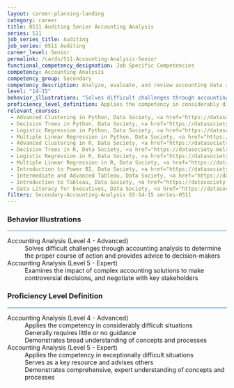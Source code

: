 ```yaml
---
layout: career-planning-landing
category: career
title: 0511 Auditing Senior Accounting Analysis
series: 511
job_series_title: Auditing
job_series: 0511 Auditing
career_level: Senior
permalink: /cards/511-Accounting-Analysis-Senior
functional_competency_designation: Job Specific Competencies
competency: Accounting Analysis
competency_group: Secondary
competency_description: Analyze, evaluate, and review accounting data and reports using business tools and applications, and performance metrics to provide recommendations.
level: "14-15"
behavior_illustrations: "Solves difficult challenges through accounting analysis to determine the proper course of action and provides advice to decision-makers ? Examines the impact of complex accounting solutions to make controversial decisions, and negotiate with key stakeholders?"
proficiency_level_definition: Applies the competency in considerably difficult situations ? Generally requires little or no guidance ? Demonstrates broad understanding of concepts and processes ? Applies the competency in exceptionally difficult situations ? Serves as a key resource and advises others ? Demonstrates comprehensive, expert understanding of concepts and processes
relevant_courses: 
 - Advanced Clustering in Python, Data Society, <a href="https://datasociety.meldr.ai/courses/DataScience/AdvancedClustering">https://datasociety.meldr.ai/courses/DataScience/AdvancedClustering</a>
 - Decision Trees in Python, Data Society, <a href="https://datasociety.meldr.ai/courses/DataScience/DecisionTrees">https://datasociety.meldr.ai/courses/DataScience/DecisionTrees</a>
 - Logistic Regression in Python, Data Society, <a href="https://datasociety.meldr.ai/courses/DataScience/LogisticRegression">https://datasociety.meldr.ai/courses/DataScience/LogisticRegression</a>
 - Multiple Linear Regression in Python, Data Society, <a href="https://datasociety.meldr.ai/courses/DataScience/MultipleRegression">https://datasociety.meldr.ai/courses/DataScience/MultipleRegression</a>
 - Advanced Clustering in R, Data Society, <a href="https://datasociety.meldr.ai/courses/DataScience-R/AdvancedClusteringInR">https://datasociety.meldr.ai/courses/DataScience-R/AdvancedClusteringInR</a>
 - Decision Trees in R, Data Society, <a href="https://datasociety.meldr.ai/courses/DataScience-R/DecisionTreesInR">https://datasociety.meldr.ai/courses/DataScience-R/DecisionTreesInR</a>
 - Logistic Regression in R, Data Society, <a href="https://datasociety.meldr.ai/courses/DataScience-R/LogisticRegressionInR">https://datasociety.meldr.ai/courses/DataScience-R/LogisticRegressionInR</a>
 - Multiple Linear Regression in R, Data Society, <a href="https://datasociety.meldr.ai/courses/DataScience-R/MultipleRegressionInR">https://datasociety.meldr.ai/courses/DataScience-R/MultipleRegressionInR</a>
 - Introduction to Power BI, Data Society, <a href="https://datasociety.meldr.ai/courses/DataSocietyPowerBI/IntroductionToPowerBI">https://datasociety.meldr.ai/courses/DataSocietyPowerBI/IntroductionToPowerBI</a>
 - Intermediate and Advanced Tableau, Data Society, <a href="https://datasociety.meldr.ai/courses/DataSocietyTableau/IntermediateAndAdvancedTableau">https://datasociety.meldr.ai/courses/DataSocietyTableau/IntermediateAndAdvancedTableau</a>
 - Introduction to Tableau, Data Society, <a href="https://datasociety.meldr.ai/courses/DataSocietyTableau/IntroductionToTableau">https://datasociety.meldr.ai/courses/DataSocietyTableau/IntroductionToTableau</a>
 - Data Literacy for Executives, Data Society, <a href="https://datasociety.meldr.ai/courses/DataScienceLiteracy/DataLiteracyForExecutives">https://datasociety.meldr.ai/courses/DataScienceLiteracy/DataLiteracyForExecutives</a>
filters: Secondary-Accounting-Analysis GS-14-15 series-0511
---
```


<div class="desktop:grid-col-6 margin-y-3">
  <div class="border-top-2 bg-white padding-3 shadow-5 height-full members-hover border-1px button-border border-top-blue radius-lg card-text-color">
    <h3>Behavior Illustrations</h3>
    <hr style="background-color: #1b74e0 !important;"/>
    <dl class="text-base card-content-color"><dt>Accounting Analysis (Level 4 - Advanced)</dt><dd>Solves difficult challenges through accounting analysis to determine the proper course of action and provides advice to decision-makers</dd><dt>Accounting Analysis (Level 5 - Expert)</dt><dd>Examines the impact of complex accounting solutions to make controversial decisions, and negotiate with key stakeholders</dd></dl>
  </div>
</div>
<div class="desktop:grid-col-6 margin-y-3">
  <div class="border-top-2 bg-white padding-3 shadow-5 height-full members-hover border-1px button-border border-top-blue radius-lg card-text-color">
    <h3>Proficiency Level Definition</h3>
     <hr style="background-color: #1b74e0 !important;"/>
    <dl class="text-base card-content-color"><dt>Accounting Analysis (Level 4 - Advanced)</dt><dd>Applies the competency in considerably difficult situations </dd><dd> Generally requires little or no guidance </dd><dd> Demonstrates broad understanding of concepts and processes</dd><dt>Accounting Analysis (Level 5 - Expert)</dt><dd>Applies the competency in exceptionally difficult situations </dd><dd> Serves as a key resource and advises others </dd><dd> Demonstrates comprehensive, expert understanding of concepts and processes</dd></dl>
  </div>
</div>
